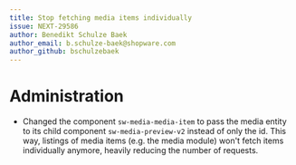 ```yaml
---
title: Stop fetching media items individually
issue: NEXT-29586
author: Benedikt Schulze Baek
author_email: b.schulze-baek@shopware.com
author_github: bschulzebaek
---
```

# Administration
* Changed the component `sw-media-media-item` to pass the media entity to its child component `sw-media-preview-v2` instead of only the id. This way, listings of media items (e.g. the media module) won't fetch items individually anymore, heavily reducing the number of requests.
